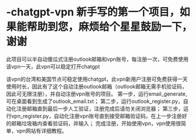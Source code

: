 # -chatgpt-vpn 新手写的第一个项目，如果能帮助到您，麻烦给个星星鼓励一下，谢谢
此项目可以半自动傻瓜式注册outlook邮箱和vpn账号，每注册一次，可免费使用该vpn一天，此vpn可以稳定打开chatgpt

该vpn的台湾和美国节点可稳定使用chatgpt，此vpn新用户注册可免费获得一天使用时长，因此有了这个自动注册outlook邮箱（outlook邮箱无需手机验证码，因此可无限注册），并自动注册vpn账号的项目。
第一步，运行email_generate, 可在桌面看到生成了outlook_email.txt；
第二步，运行outlook_register.py，自动化注册邮箱直到最后一步人工验证，注册完成后请勿关闭浏览器；
第三步，运行vpn_register.py，自动化注册vpn账号直到接受邮箱验证码，在上一步注册好的邮箱垃圾箱内查看验证码，并输入；
完成注册，开始使用vpn，vpn使用很简单，vpn网站有详细教程。
